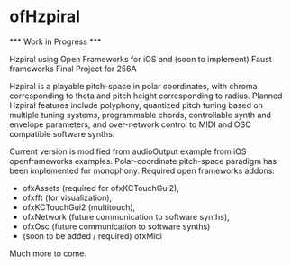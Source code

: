 # ofHzpiral

*** Work in Progress ***

Hzpiral using Open Frameworks for iOS and (soon to implement) Faust frameworks
Final Project for 256A

Hzpiral is a playable pitch-space in polar coordinates, with chroma corresponding to theta and pitch height corresponding to radius.  Planned Hzpiral features include polyphony, quantized pitch tuning based on multiple tuning systems, programmable chords, controllable synth and envelope parameters, and over-network control to MIDI and OSC compatible software synths.

Current version is modified from audioOutput example from iOS openframeworks examples.
Polar-coordinate pitch-space paradigm has been implemented for monophony. 
Required open frameworks addons: 
- ofxAssets (required for ofxKCTouchGui2),
- ofxfft (for visualization), 
- ofxKCTouchGui2 (multitouch),
- ofxNetwork (future communication to software synths), 
- ofxOsc (future communication to software synths)
- (soon to be added / required) ofxMidi

Much more to come.

